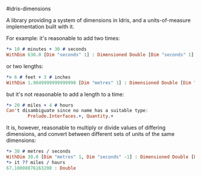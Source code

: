 #idris-dimensions

A library providing a system of dimensions in Idris, and a units-of-measure implementation built with it.

For example: it's reasonable to add two times:
```idris
*> 10 # minutes + 30 # seconds
WithDim 630.0 [Dim "seconds" 1] : Dimensioned Double [Dim "seconds" 1]
```
or two lengths:
```idris
*> 6 # feet + 3 # inches
WithDim 1.9049999999999998 [Dim "metres" 1] : Dimensioned Double [Dim "metres" 1]
```

but it's not reasonable to add a length to a time:
```idris
*> 20 # miles + 4 # hours
Can't disambiguate since no name has a suitable type:
        Prelude.Interfaces.+, Quantity.+
```

It is, however, reasonable to multiply or divide values of differing dimensions, and convert between different sets of units of the same dimensions:
```idris
*> 30 # metres / seconds
WithDim 30.0 [Dim "metres" 1, Dim "seconds" -1] : Dimensioned Double [Dim "metres" 1, Dim "seconds" -1]
*> it ?? miles / hours
67.10808876163208 : Double
```

